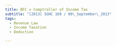 ```yaml
---
title: BFC v Comptroller of Income Tax
subtitle: "[2013] SGHC 169 / 09\_September\_2013"
tags:
  - Revenue Law
  - Income Taxation
  - Deduction

---
```


